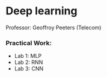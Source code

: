 # Deep learning
Professor: Geoffroy Peeters (Telecom)
### Practical Work:
- Lab 1: MLP
- Lab 2: RNN
- Lab 3: CNN
